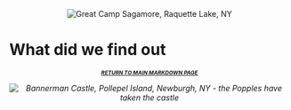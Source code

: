 <center>
    <img src="https://media.gettyimages.com/photos/main-lodge-circa-1897-great-camp-sagamore-former-vanderbilt-home-picture-id1289251383?s=2048x2048" title="Great Camp Sagamore, Raquette Lake, NY" alt="Great Camp Sagamore, Raquette Lake, NY">
</center>

# What did we find out

<p align="center">
    <center><h1 style="font-size:1vw">
        <i>
            <a href = "README.md">RETURN TO MAIN MARKDOWN PAGE</a></h1>
    </center>
    </p>

<center>
    <img src="https://media.gettyimages.com/photos/man-paddling-kayak-visits-bannermans-castle-on-the-pollepel-island-on-picture-id1256599741?s=2048x2048" title="Bannerman Castle, Pollepel Island, Newburgh, NY" alt="Bannerman Castle, Pollepel Island, Newburgh, NY - the Popples have taken the castle">
</center>